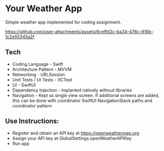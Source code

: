 # Your Weather App

Simple weather app implemented for coding assignment.

https://github.com/user-attachments/assets/6ceffd2c-ba34-476c-916b-1c2e55345a2f

## Tech
- Coding Language - Swift
- Architecture Pattern - MVVM
- Networking - URLSession
- Unit Tests / UI Tests - XCTest
- UI - SwiftUI
- Dependency Injection - implanted natively without libraries
- Navigation - Kept as single view screen. If additional screens are added, this can be done with coordinator SwiftUI NavigationStack paths and coordinator pattern


## Use Instructions:
- Register and obtain an API key at https://openweathermap.org
- Assign your API key at GlobalSettings.openWeatherAPIKey
- Run app
